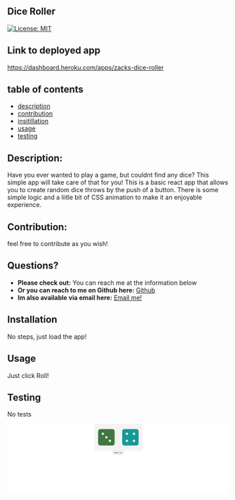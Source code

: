 ## Dice Roller 

    
[![License: MIT](https://img.shields.io/badge/License-MIT-yellow.svg)](https://opensource.org/licenses/MIT)

## Link to deployed app 

https://dashboard.heroku.com/apps/zacks-dice-roller
    
## table of contents 

* [description](#Description)
* [contribution](#Contribution)  
* [insitillation](#Instillation)
* [usage](#Usage)
* [testing](#Testing)
  

## Description: 

Have you ever wanted to play a game, but couldnt find any dice? This simple app will take care of that for you! This is a basic react app that allows you to create random dice throws by the push of a button. There is some simple logic and a liitle bit of CSS animation to make it an enjoyable experience.  
    
    
## Contribution:

feel free to contribute as you wish! 
    
## Questions?

* **Please check out:** You can reach me at the information below
* **Or you can reach to me on Github here:** [Github](https://github.com/zackdeacon)
* **Im also available via email here:** [Email me!](zackdeacon347@gmaili.com) 
    
    
## Installation 

    
  No steps, just load the app! 
    
## Usage 

    
  Just click Roll!
    
## Testing 

    
  No tests 
  
  
  ![](public/Dice-screenshot.jpeg)
